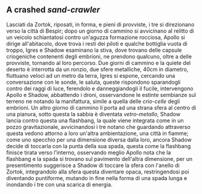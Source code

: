 ## A crashed *sand-crawler*

Lasciati da Zortok, riposati, in forma, e pieni di provviste, i tre si direzionano verso la città di Bespìr; dopo un giorno di cammino si avvicinano al relitto di un veicolo schiantatosi contro un'aguzza formazione rocciosa, Apollo si dirige all'abitacolo, dove trova i resti dei piloti e qualche bottiglia vuota di troppo, Igres e Shadow esaminano la stiva, dove trovano delle capsule criogeniche contenenti degli embrioni, ne prendono qualcuno, oltre a delle provviste, tornando al loro percorso.
Due giorni di cammino e la quiete del deserto è interrotta da un ronzio, due sfere metalliche, 40cm in diametro, fluttuano veloci ad un metro da terra, Igres si espone, cercando una conversazione con le sonde, le saluta, queste rispondono sparandogli contro dei raggi di luce, ferendolo e danneggiandogli il fucile, intervengono Apollo e Shadow, abbattendo i droni, osservandone le estinte sembianze sul terreno ne notando la manifattura, simile a quella delle *crio-celle* degli embrioni.
Un altro giorno di cammino li porta ad una strana sfera al centro di una pianura, sotto questa la sabbia è diventata *vetro-metallo*, Shadow lancia contro questa una flashbang, la quale viene integrata come in un pozzo gravitazionale, avvicinandosi i tre notano che guardando attraverso questa vedono attorno a loro un'altra ambientazione, una città in fiamme; come uno specchio per una dimensione diversa dalla loro, ancora Shadow decide di toccarla con la punta della sua spada, questa come la flashbang finisce tirata verso l'interno, osservando meglio Apollo nota che la flashbang e la spada si trovano sul pavimento dell'altra dimensione, per un presentimento suggerisce a Shadow di toccare la sfera con l'anello di Zortok, integrandolo alla sfera questa diventare opaca, restringendosi poi diventando puntiforme, mutando in fine nella forma di una spada lunga e inondando i tre con una scarica di energia.